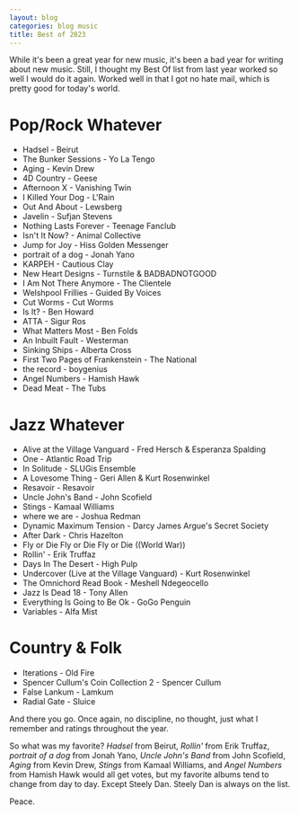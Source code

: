 ```yaml
---
layout: blog
categories: blog music
title: Best of 2023
---
```

While it's been a great year for new music, it's been a bad year for writing about new music.  Still, I thought my Best Of list from last year worked so well I would do it again.  Worked well in that I got no hate mail, which is pretty good for today's world.  
# Pop/Rock Whatever

- Hadsel - Beirut
- The Bunker Sessions - Yo La Tengo
- Aging - Kevin Drew
- 4D Country - Geese
- Afternoon X - Vanishing Twin
- I Killed Your Dog - L'Rain
- Out And About - Lewsberg
- Javelin - Sufjan Stevens
- Nothing Lasts Forever - Teenage Fanclub
- Isn't It Now? - Animal Collective
- Jump for Joy - Hiss Golden Messenger
- portrait of a dog - Jonah Yano
- KARPEH - Cautious Clay
- New Heart Designs - Turnstile & BADBADNOTGOOD
- I Am Not There Anymore - The Clientele
- Welshpool Frillies - Guided By Voices
- Cut Worms - Cut Worms
- Is It? - Ben Howard
- ATTA - Sigur Ros
- What Matters Most - Ben Folds
- An Inbuilt Fault - Westerman
- Sinking Ships - Alberta Cross
- First Two Pages of Frankenstein - The National
- the record - boygenius
- Angel Numbers - Hamish Hawk
- Dead Meat - The Tubs
# Jazz Whatever

- Alive at the Village Vanguard - Fred Hersch & Esperanza Spalding
- One - Atlantic Road Trip
- In Solitude - SLUGis Ensemble
- A Lovesome Thing - Geri Allen & Kurt Rosenwinkel
- Resavoir - Resavoir
- Uncle John's Band - John Scofield
- Stings - Kamaal Williams
- where we are - Joshua Redman
- Dynamic Maximum Tension - Darcy James Argue's Secret Society
- After Dark - Chris Hazelton
- Fly or Die Fly or Die Fly or Die ((World War))
- Rollin' - Erik Truffaz
- Days In The Desert - High Pulp
- Undercover (Live at the Village Vanguard) - Kurt Rosenwinkel
- The Omnichord Read Book - Meshell Ndegeocello
- Jazz Is Dead 18 - Tony Allen
- Everything Is Going to Be Ok - GoGo Penguin
- Variables - Alfa Mist

# Country & Folk

- Iterations - Old Fire
- Spencer Cullum's Coin Collection 2 - Spencer Cullum
- False Lankum - Lamkum
- Radial Gate - Sluice

And there you go.  Once again, no discipline, no thought, just what I remember and ratings throughout the year.

So what was my favorite?  _Hadsel_ from Beirut, _Rollin'_ from Erik Truffaz, _portrait of a dog_ from Jonah Yano, _Uncle John's Band_ from John Scofield, _Aging_ from Kevin Drew, _Stings_ from Kamaal Williams, and _Angel Numbers_ from Hamish Hawk would all get votes, but my favorite albums tend to change from day to day.  Except Steely Dan.  Steely Dan is always on the list.

Peace.

